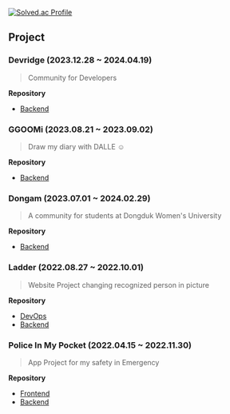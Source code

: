 

[![Solved.ac Profile](http://mazassumnida.wtf/api/v2/generate_badge?boj=vo3ov1111)](https://solved.ac/vo3ov1111/)

## Project
### Devridge (2023.12.28 ~ 2024.04.19)
> Community for Developers
>
**Repository**
* [Backend](https://github.com/devridge-team-project/devridge-server)
### GGOOMi (2023.08.21 ~ 2023.09.02)
> Draw my diary with DALLE ☺️
>
**Repository**
* [Backend](https://github.com/prompter-day-2023)
### Dongam (2023.07.01 ~ 2024.02.29)
> A community for students at Dongduk Women's University
>
**Repository**
* [Backend](https://github.com/kotlin-project-team/backend)
### Ladder (2022.08.27 ~ 2022.10.01)
> Website Project changing recognized person in picture
>
**Repository**
* [DevOps](https://github.com/2022-SeongNam-Team-C/Ladder-docker)
* [Backend](https://github.com/2022-SeongNam-Team-C/Ladder-Backend)
### Police In My Pocket (2022.04.15 ~ 2022.11.30)
> App Project for my safety in Emergency
>
**Repository**
* [Frontend](https://github.com/hanium-project/Police-in-my-pocket-frontend)
* [Backend](https://github.com/hanium-project/Police-in-my-pocket-backend)

